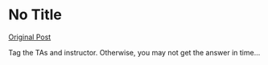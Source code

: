 # No Title

[Original Post](https://discourse.onlinedegree.iitm.ac.in/t/168384/2)

<p>Tag the TAs and instructor. Otherwise, you may not get the answer in time…</p>